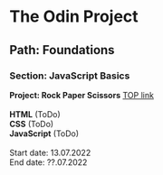 # The Odin Project
## Path: Foundations
### Section: JavaScript Basics
**Project: Rock Paper Scissors** [TOP link](https://www.theodinproject.com/lessons/foundations-rock-paper-scissors)<br><br>
**HTML** (ToDo)<br>
**CSS** (ToDo)<br>
**JavaScript** (ToDo)<br><br>
Start date: 13.07.2022<br>
End date: ??.07.2022